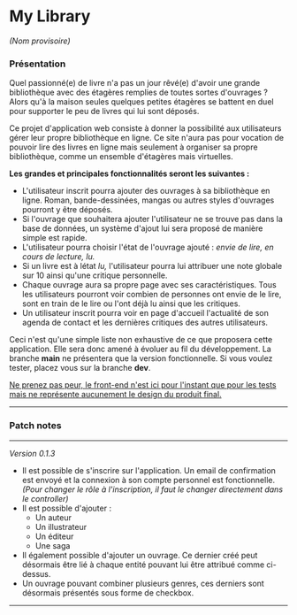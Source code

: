 # My Library

<em>(Nom provisoire)</em>

<h3>Présentation</h3>

<p>Quel passionné(e) de livre n'a pas un jour rêvé(e) d'avoir une grande bibliothèque avec des étagères
remplies de toutes sortes d'ouvrages ? Alors qu'à la maison seules quelques petites étagères se battent
en duel pour supporter le peu de livres qui lui sont déposés.</p>

<p>Ce projet d'application web consiste à donner la possibilité aux utilisateurs gérer leur propre
bibliothèque en ligne. Ce site n'aura pas pour vocation de pouvoir lire des livres en ligne mais seulement
à organiser sa propre bibliothèque, comme un ensemble d'étagères mais virtuelles.</p>
<p><strong>Les grandes et principales fonctionnalités seront les suivantes :</strong></p>

<ul>
<li>L'utilisateur inscrit pourra ajouter des ouvrages à sa bibliothèque en ligne. Roman, bande-dessinées,
mangas ou autres styles d'ouvrages pourront y être déposés.</li>
<li>Si l'ouvrage que souhaitera ajouter l'utilisateur ne se trouve pas dans la base de données,
un système d'ajout lui sera proposé de manière simple est rapide.</li>
<li>L'utilisateur pourra choisir l'état de l'ouvrage ajouté : <i>envie de lire, en cours de lecture, lu.</i></li>
<li>Si un livre est à létat <i>lu,</i> l'utilisateur pourra lui attribuer une note globale sur 10
ainsi qu'une critique personnelle.</li>
<li>Chaque ouvrage aura sa propre page avec ses caractéristiques. Tous les utilisateurs pourront
voir combien de personnes ont envie de le lire, sont en train de le lire ou l'ont déjà lu ainsi que les critiques.</li>
<li>Un utilisateur inscrit pourra voir en page d'accueil l'actualité de son agenda de contact et
les dernières critiques des autres utilisateurs.</li>
</ul>

<p>Ceci n'est qu'une simple liste non exhaustive de ce que proposera cette application. Elle sera
donc amené à évoluer au fil du développement. La branche <strong>main</strong> ne présentera que
la version fonctionnelle. Si vous voulez tester, placez vous sur la branche <strong>dev</strong>.</p>

<p><u>Ne prenez pas peur, le front-end n'est ici pour l'instant que pour les tests mais ne représente
aucunement le design du produit final.</u></p>

<hr><h3>Patch notes</h3><hr>

<em>Version 0.1.3</em>
<ul>
<li>Il est possible de s'inscrire sur l'application. Un email de confirmation est envoyé et la
connexion à son compte personnel est fonctionnelle. <em>(Pour changer le rôle à l'inscription,
il faut le changer directement dans le controller)</em></li>
<li>Il est possible d'ajouter :
<ul>
<li>Un auteur</li>
<li>Un illustrateur</li>
<li>Un éditeur</li>
<li>Une saga</li>
</ul>
</li>
<li>Il également possible d'ajouter un ouvrage. Ce dernier créé peut désormais être lié à chaque 
entité pouvant lui être attribué comme ci-dessus.</li>
<li>Un ouvrage pouvant combiner plusieurs genres, ces derniers sont désormais présentés
sous forme de checkbox.</li>
</ul>

<hr>